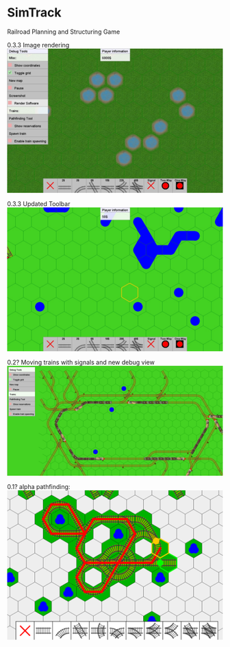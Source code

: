 # SimTrack
Railroad Planning and Structuring Game

0.3.3 Image rendering
![images for map rendering](https://raw.githubusercontent.com/WaDosCh/SimTrack/master/screenshots/v0.3.3-2%20screenshot.jpg)

0.3.3 Updated Toolbar
![v0.3.3 updated toolbar](https://raw.githubusercontent.com/WaDosCh/SimTrack/master/screenshots/v0.3.3-1%20updated%20toolbar.jpg)


0.2? Moving trains with signals and new debug view
![0.2? map with various trains](https://raw.githubusercontent.com/WaDosCh/SimTrack/master/screenshots/v0.2%20simtrack5%20new%20debug%20view.png)

0.1? alpha pathfinding:
![0.1 alpha pathfinding](https://raw.githubusercontent.com/WaDosCh/SimTrack/master/screenshots/v0.1%20simTrack2.PNG)
